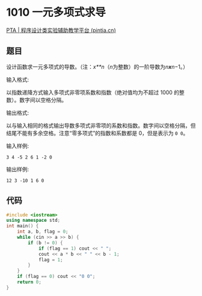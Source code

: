 # 1010 一元多项式求导

[PTA | 程序设计类实验辅助教学平台 (pintia.cn)](https://pintia.cn/problem-sets/994805260223102976/exam/problems/994805313708867584?type=7&page=0)

## 题目

设计函数求一元多项式的导数。（注：*x**n*（*n*为整数）的一阶导数为*n**x**n*−1。）

输入格式:

以指数递降方式输入多项式非零项系数和指数（绝对值均为不超过 1000 的整数）。数字间以空格分隔。

输出格式:

以与输入相同的格式输出导数多项式非零项的系数和指数。数字间以空格分隔，但结尾不能有多余空格。注意“零多项式”的指数和系数都是 0，但是表示为 `0 0`。

输入样例:

```in
3 4 -5 2 6 1 -2 0
```

输出样例:

```out
12 3 -10 1 6 0
```

## 代码

```c++
#include <iostream>
using namespace std;
int main() {
    int a, b, flag = 0;
    while (cin >> a >> b) {
        if (b != 0) {
            if (flag == 1) cout << " ";
            cout << a * b << " " << b - 1;
            flag = 1;
        }
    }
    if (flag == 0) cout << "0 0";
    return 0;
}
```

